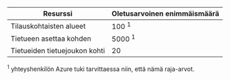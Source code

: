 
| Resurssi  | Oletusarvoinen enimmäismäärä 
--- | ---
| Tilauskohtaisten alueet | 100 <sup>1</sup>
| Tietueen asettaa kohden| 5000 <sup>1</sup>
| Tietueiden tietuejoukon kohti| 20

<sup>1</sup> yhteyshenkilön Azure tuki tarvittaessa niin, että nämä raja-arvot.
